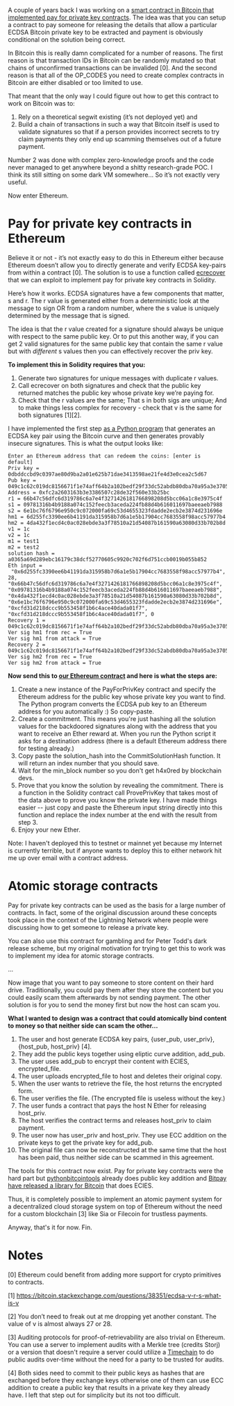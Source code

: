 A couple of years back I was working on a [smart contract in Bitcoin that implemented pay for private key contracts](http://roberts.pm/atomic_cloud_storage). The idea was that you can setup a contract to pay someone for releasing the details that allow a particular ECDSA Bitcoin private key to be extracted and payment is obviously conditional on the solution being correct.

In Bitcoin this is really damn complicated for a number of reasons. The first  reason is that transaction IDs in Bitcoin can be randomly mutated so that chains of unconfirmed transactions can be invalided [0]. And the second reason is that all of the OP_CODES you need to create complex contracts in Bitcoin are either disabled or too limited to use.

That meant that the only way I could figure out how to get this contract to work on Bitcoin was to:

1. Rely on a theoretical segwit existing (it’s not deployed yet) and
2. Build a chain of transactions in such a way that Bitcoin itself is used to validate signatures so that if a person provides incorrect secrets to try claim payments they only end up scamming themselves out of a future payment.

Number 2 was done with complex zero-knowledge proofs and the code never managed to get anywhere beyond a shitty research-grade POC. I think its still sitting on some dark VM somewhere... So it’s not exactly very useful.

Now enter Ethereum.

# Pay for private key contracts in Ethereum

Believe it or not - it’s not exactly easy to do this in Ethereum either because Ethereum doesn’t allow you to directly generate and verify ECDSA key-pairs from within a contract [0]. The solution is to use a function called [ecrecover](http://solidity.readthedocs.io/en/develop/units-and-global-variables.html) that we can exploit to implement pay for private key contracts in Solidity.

Here’s how it works. ECDSA signatures have a few components that matter, s and r. The r value is generated either from a deterministic look at the message to sign OR from a random number, where the s value is uniquely determined by the message that is signed.

The idea is that the r value created for a signature should always be unique with respect to the same public key. Or to put this another way, if you can get 2 valid signatures for the same public key that contain the same r value but with *different* s values then you can effectively recover the priv key. 

**To implement this in Solidity requires that you:**

1. Generate two signatures for unique messages with duplicate r values.
2. Call ecrecover on both signatures and check that the public key returned matches the public key whose private key we’re paying for.
3. Check that the r values are the same; That s in both sigs are unique; And to make things less complex for recovery -  check that v is the same for both signatures [1][2].

I have implemented the first step [as a Python program](https://github.com/robertsdotpm/pay_for_private_keys/blob/master/backdoor_sigs.py) that generates an ECDSA key pair using the Bitcoin curve and then generates provably insecure signatures. This is what the output looks like:

```
Enter an Ethereum address that can redeem the coins: [enter is default]
Priv key = 0dbddccbd9c0397ae80d9ba2a01e625b71dae3413598ae21fe4d3e0cea2c5d67
Pub key = 049c1c62c019dc8156671f1e74aff64b2a102bedf29f33dc52abdb80dba70a95a3e37058f85d38771e6034715787d36877a57f4a739b1d3cdd62e738d4f8ad3d3c
Address = 0xfc2a2603163b3e3386507c28de32f560e33b25bc
r1 = 66b47c56dfc6d319786c6a7e4f3271426181766898208d5bcc06a1c8e3975c4f
s1 = 09781316b4b9188a074c152feecb3aceda224fb88d4b616011697baeeaeb7988
s2 = 6e1bc76f6796e950c9c072000fa69c53d4655323fdadde2ecb2e3874d231696e
hm1 = 6d255fc3390ee6b41191da315958b7d6a1e5b17904cc7683558f98acc57977b4
hm2 = 4da432f1ecd4c0ac028ebde3a3f78510a21d54087b161590a63080d33b702b8d
v1 = 1c
v2 = 1c
m1 = test1
m2 = test2
solution hash = a0365a69d289ebc16179c38dcf52770605c9920c702f6d751ccb0019b055b852
Eth input = 
 "0x6d255fc3390ee6b41191da315958b7d6a1e5b17904cc7683558f98acc57977b4", 28, "0x66b47c56dfc6d319786c6a7e4f3271426181766898208d5bcc06a1c8e3975c4f", "0x09781316b4b9188a074c152feecb3aceda224fb88d4b616011697baeeaeb7988", "0x4da432f1ecd4c0ac028ebde3a3f78510a21d54087b161590a63080d33b702b8d", "0x6e1bc76f6796e950c9c072000fa69c53d4655323fdadde2ecb2e3874d231696e", "0xcfd31d218dccc9b553458f1b6c4ace40dada01f7", "0xcfd31d218dccc9b553458f1b6c4ace40dada01f7", 0
Recovery 1 = 049c1c62c019dc8156671f1e74aff64b2a102bedf29f33dc52abdb80dba70a95a3e37058f85d38771e6034715787d36877a57f4a739b1d3cdd62e738d4f8ad3d3c
Ver sig hm1 from rec = True
Ver sig hm1 from attack = True
Recovery 2 = 049c1c62c019dc8156671f1e74aff64b2a102bedf29f33dc52abdb80dba70a95a3e37058f85d38771e6034715787d36877a57f4a739b1d3cdd62e738d4f8ad3d3c
Ver sig hm2 from rec = True
Ver sig hm2 from attack = True
```

**Now send this to [our Ethereum contract](https://github.com/robertsdotpm/pay_for_private_keys/blob/master/truffle/contracts/PayForPrivKey.sol) and here is what the steps are:**

1. Create a new instance of the PayForPrivKey contract and specify the Ethereum address for the public key whose private key you want to find. The Python program converts the ECDSA pub key to an Ethereum address for you automatically :) So copy-paste.
2. Create a commitment. This means you're just hashing all the solution values for the backdoored signatures along with the address that you want to receive an Ether reward at. When you run the Python script it asks for a destination address (there is a default Ethereum address there for testing already.)
3. Copy paste the solution_hash into the CommitSolutionHash function. It will return an index number that you should save.
4. Wait for the min_block number so you don't get h4x0red by blockchain devs.
5. Prove that you know the solution by revealing the commitment. There is a function in the Solidity contract call ProvePrivKey that takes most of the data above to prove you know the private key. I have made things easier -- just copy and paste the Ethereum input string directly into this function and replace the index number at the end with the result from step 3.
6. Enjoy your new Ether.

Note: I haven't deployed this to testnet or mainnet yet because my Internet is currently terrible, but if anyone wants to deploy this to either network hit me up over email with a contract address.

# Atomic storage contracts

Pay for private key contracts can be used as the basis for a large number of contracts. In fact, some of the original discussion around these concepts took place in the context of the Lightning Network where people were discussing how to get someone to release a private key. 

You can also use this contract for gambling and for Peter Todd's dark release scheme, but my original motivation for trying to get this to work was to implement my idea for atomic storage contracts.

...

Now image that you want to pay someone to store content on their hard drive. Traditionally, you could pay them after they store the content but you could easily scam them afterwards by not sending payment. The other solution is for you to send the money first but now the host can scam you. 

**What I wanted to design was a contract that could atomically bind content to money so that neither side can scam the other...**

1. The user and host generate ECDSA key pairs, {user_pub, user_priv}, {host_pub, host_priv} [4].
2. They add the public keys together using eliptic curve addition, add_pub.
3. The user uses add_pub to encrypt their content with ECIES, encrypted_file.
4. The user uploads encrypted_file to host and deletes their original copy.
5. When the user wants to retrieve the file, the host returns the encrypted form.
6. The user verifies the file. (The encrypted file is useless without the key.)
7. The user funds a contract that pays the host N Ether for releasing host_priv.
8. The host verifies the contract terms and releases host_priv to claim payment.
9. The user now has user_priv and host_priv. They use ECC addition on the private keys to get the private key for add_pub.
10. The original file can now be reconstructed at the same time that the host has been paid, thus neither side can be scammed in this agreement.

The tools for this contract now exist. Pay for private key contracts were the hard part but [pythonbitcointools](https://github.com/vbuterin/pybitcointools) already does public key addition and [Bitpay have released a library for Bitcoin](https://github.com/bitpay/bitcore-ecies) that does ECIES.

Thus, it is completely possible to implement an atomic payment system for a decentralized cloud storage system on top of Ethereum without the need for a custom blockchain [3] like Sia or Filecoin for trustless payments.

Anyway, that's it for now. Fin.

# Notes

[0] Ethereum could benefit from adding more support for crypto primitives to contracts.

[1] https://bitcoin.stackexchange.com/questions/38351/ecdsa-v-r-s-what-is-v 

[2] You don’t need to freak out at me dropping yet another constant. The value of v is almost always 27 or 28.

[3] Auditing protocols for proof-of-retrievability are also trivial on Ethereum. You can use a server to implement audits with a Merkle tree (credits Storj) or a version that doesn't require a server could utilize a [Timechain](http://roberts.pm/timechain) to do public audits over-time without the need for a party to be trusted for audits.

[4] Both sides need to commit to their public keys as hashes that are exchanged before they exchange keys otherwise one of them can use ECC addition to create a public key that results in a private key they already have. I left that step out for simplicity but its not too difficult.

